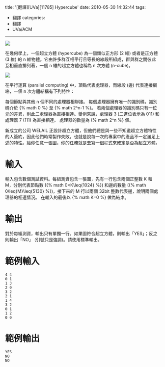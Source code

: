 title: '[翻譯][UVa][11785] Hypercube'
date: 2010-05-30 14:32:44
tags:
- 翻譯
categories:
- 翻譯
- UVa/ACM
---

![](/blog/img/20100530-143244-1.jpg)

在幾何學上，一個超立方體 (hypercube) 為一個類似正方形 (2 維) 或者是正方體 (3 維) 的 n 維物體。它由許多群互相平行且等長的線段所組成，群與群之間彼此互相垂直排列著，一個 n 維的超立方體也稱為 n 次方體 (n-cube)。

<!-- more -->

![](/blog/img/uva/p11785-1.png)

在平行運算 (parallel computing) 中，頂點代表處理器，而線段 (邊) 代表連接網絡，一個 n 次方體結構有下列特性：

每個節點與其他 n 個不同的處理器相聯接。
每個處理器擁有唯一的識別碼，識別碼介於 {% math 0 %} 至 {% math 2^n-1 %}。
若兩個處理器的識別碼只有一位元的差異，則此二處理器為直接相連。舉例來說，處理器 3 (二進位表示為 011) 和處理器 7 (111) 為直接相連。
處理器的數量為 {% math 2^n %} 個。

新成立的公司 WELAIL 正設計超立方體，但他們總是與一些不知道超立方體特性的人簽約，因此他們時常製作失敗，也就是說每一次的專案中的產品不一定滿足上述的特性。給你任意一張圖，你的任務就是去寫一個程式來確定是否為超立方體。

# 輸入

輸入包含數個測試資料。每組測資包含一張圖，先有一行包含兩個正整數 K 和 M，分別代表節點數 ({% math 0<K\leq{1024} %}) 和邊的數量 ({% math 0\leq{M}\leq{5130} %})，接下來的 M 行以兩個 32bit 整數代表邊，說明兩個處理器的相連情況。
在輸入的最後以 {% math K=0 %} 做為結束。

# 輸出

對於每組測資，輸出只有單獨一行。如果圖符合超立方體，則輸出「YES」；反之則輸出「NO」 (引號只是強調)。請使用標準輸出。

# 範例輸入

``` text
4 4
0 1
1 3
2 0
3 2
2 1
1 4
3 2
0 1
1 2
0 0
```

# 範例輸出

``` text
YES
NO
NO
```